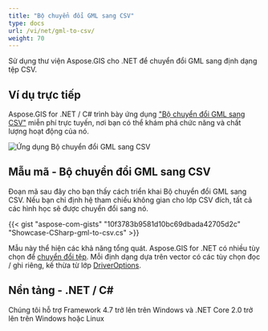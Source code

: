 ```yaml
---
title: "Bộ chuyển đổi GML sang CSV"
type: docs
url: /vi/net/gml-to-csv/
weight: 70
---
```


Sử dụng thư viện Aspose.GIS cho .NET để chuyển đổi GML sang định dạng tệp CSV.

## **Ví dụ trực tiếp**

Aspose.GIS for .NET / C# trình bày ứng dụng ["Bộ chuyển đổi GML sang CSV"](https://products.aspose.app/gis/conversion/gml-to-csv) miễn phí trực tuyến, nơi bạn có thể khám phá chức năng và chất lượng hoạt động của nó.

![Ứng dụng Bộ chuyển đổi GML sang CSV](conversion.png)

## **Mẫu mã - Bộ chuyển đổi GML sang CSV**

Đoạn mã sau đây cho bạn thấy cách triển khai Bộ chuyển đổi GML sang CSV. Nếu bạn chỉ định hệ tham chiếu không gian cho lớp CSV đích, tất cả các hình học sẽ được chuyển đổi sang nó. 

{{< gist "aspose-com-gists" "10f3783b9581d10bc69dbada42705d2c" "Showcase-CSharp-gml-to-csv.cs" >}}

Mẫu này thể hiện các khả năng tổng quát. Aspose.GIS for .NET có nhiều tùy chọn để [chuyển đổi tệp](https://docs.aspose.com/gis/net/vector-layers/). Mỗi định dạng dựa trên vector có các tùy chọn đọc / ghi riêng, kế thừa từ lớp [DriverOptions](https://reference.aspose.com/gis/net/aspose.gis/driveroptions).

## **Nền tảng - .NET / C#**

Chúng tôi hỗ trợ Framework 4.7 trở lên trên Windows và .NET Core 2.0 trở lên trên Windows hoặc Linux
